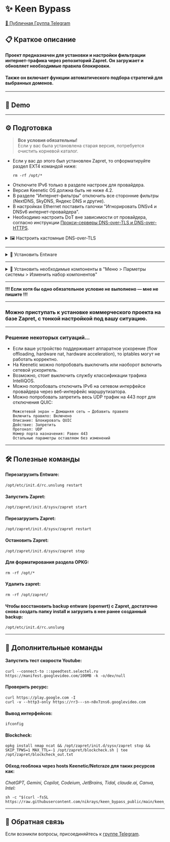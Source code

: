 # ✨ Keen Bypass

[📢 Публичная Группа Telegram](https://t.me/keenetic_boost)

## 📋 Краткое описание

#### Проект предназначен для установки и настройки фильтрации интернет-трафика через репозиторий Zapret. Он загружает и обновляет необходимые правила блокировки.  
#### Также он включает функции автоматического подбора стратегий для выбранных доменов.

---

## 🎥 Demo



---

## ⚙️ Подготовка

> **Все условия обязательны!**  
> Если у вас была установлена старая версия, потребуется очистить корневой каталог.

- Если у вас до этого был установлен Zapret, то отформатируйте раздел EXT4 командой ниже:
  ```shell
  rm -rf /opt/*
  ```
- Отключите IPv6 только в разделе настроек для провайдера.
- Версия Keenetic OS должна быть не ниже 4.2.
- В разделе "Интернет-фильтры" отключить все сторонние фильтры (NextDNS, SkyDNS, Яндекс DNS и другие).
- В настройках Ethernet поставить галочки "Игнорировать DNSv4 и DNSv6 интернет-провайдера".
- Необходимо настроить DоT вне зависимости от провайдера, согласно инструкции [Прокси-серверы DNS-over-TLS и DNS-over-HTTPS](https://help.keenetic.com/hc/ru/articles/360021214160).

<details>
  <summary>🖼️ Настроить кастомные DNS-over-TLS</summary>

- DoT1:

  Адрес сервера DNS
  ```
  ams01.dnscry.pt
  ```

  Доменное имя TLS
  ```
  ams01.dnscry.pt
  ```
- DoT2:

  Адрес сервера DNS
  ```
  77.88.8.8
  ```
  Доменное имя TLS
  ```
  common.dot.dns.yandex.net
  ```
- Еще один эффективный вариант — использовать ресолвер от yandex 77.88.8.88 на нестандартном порту 1253.

</details>

---

<details>
  <summary>📝 Установить Entware</summary>


Установка entware на внешний накопитель без предварительного скачивания (Рекомендуется).

1. Флэш накопитель должен быть предварительно отформатирован в ext4 с названием раздела opkg для удобства как говорится в официальной инструкции.

2. Подключаем к роутеру и переходим в CLI через web интерфейс. [192.168.1.1/a](http://192.168.1.1/a), где 192.168.1.1 адрес вашего роутера.

3. Вставляем строку и нажимаем "отправить запрос"
Для архитектуры Mipsel
```
opkg disk opkg:/ https://bin.entware.net/mipselsf-k3.4/installer/mipsel-installer.tar.gz
```
Для архитектуры Arch64
```
opkg disk opkg:/ https://bin.entware.net/aarch64-k3.10/installer/aarch64-installer.tar.gz
```
Где opkg:/ название раздела вашей флэшки, например это может быть d3d18ede-25dc-ee4b-9c1b-2e2410d10985:/ если не давали имя разделу или любое другое, посмотреть можно в названии накопителя в web.

4. Наблюдать за ходом развертывания в логе, раздел диагностики.

Официальная инструкция (Не рекомендуется)
- [Установка системы пакетов репозитория Entware на USB-накопитель (официально)](https://help.keenetic.com/hc/ru/articles/360021214160).

</details>

---

<details>
  <summary>📸 Установить необходимые компоненты в "Меню > Парметры системы > Изменить набор компонентов"</summary>

- Раздел "Базовые компоненты", активировать "Сервер SSH".

- Раздел "Сетевые функции", активировать "SSTP VPN-сервер", "Протокол IPv6", "WireGuard VPN".

- Раздел "Пакеты OPKG", активировать "Поддержка откртых пакетов", "Модули ядра подсистемы Netfilter".

- Сохранить изменения, запустится обновление с последующей перезагрузкой устройства.

</details>

---

**!!! Если хотя бы одно обязательное условие не выполнено — мне не пишите !!!**

---

### Можно приступать к установке коммерческого проекта на базе Zapret, с тонкой настройкой под вашу ситуацию.

---

### Решение некоторых ситуаций...

- Если ваше устройство поддерживает аппаратное ускорение (flow offloading, hardware nat, hardware acceleration), то iptables могут не работать корректно.
- На Keenetic можно попробовать выключить или наоборот включить сетевой ускоритель.
- Возможно, стоит выключить службу классификации трафика IntelliQOS.
- Можно попробовать отключить IPv6 на сетевом интерфейсе провайдера через веб-интерфейс маршрутизатора.
- Можно попробовать запретить весь UDP трафик на 443 порт для отключения QUIC:
  ```
  Межсетевой экран → Домашняя сеть → Добавить правило
  Включить правило: Включено
  Описание: Блокировать QUIC
  Действие: Запретить
  Протокол: UDP
  Номер порта назначения: Равен 443
  Остальные параметры оставляем без изменений
  ```

---

## 🛠️ Полезные команды

#### Перезагрузить Entware:
```shell
/opt/etc/init.d/rc.unslung restart
```

#### Запустить Zapret:
```shell
/opt/zapret/init.d/sysv/zapret start
```

#### Перезагрузить Zapret:
```shell
/opt/zapret/init.d/sysv/zapret restart
```

#### Остановить Zapret:
```shell
/opt/zapret/init.d/sysv/zapret stop
```

#### Для форматирования раздела OPKG:
```shell
rm -rf /opt/*
```

#### Удалить zapret:
```shell
rm -rf /opt/zapret/
```

#### Чтобы восстановить backup entware (openwrt) с Zapret, достаточно снова создать папку install и загрузить в нее ранее созданный backup:
```shell
/opt/etc/init.d/rc.unslung
```

---

## 🚀 Дополнительные команды

#### Запустить тест скорости Youtube:
```shell
curl --connect-to ::speedtest.selectel.ru https://manifest.googlevideo.com/100MB -k -o/dev/null
```

#### Проверить ресурс:
```shell
curl https://play.google.com -I
curl -v --http3-only https://rr3---sn-n8v7zns6.googlevideo.com
```

#### Вывод интерфейсов:
```shell
ifconfig
```

#### Blockcheck:
```shell
opkg install nmap ncat && /opt/zapret/init.d/sysv/zapret stop && SKIP_TPWS=1 MAX_TTL=-1 /opt/zapret/blockcheck.sh | tee /opt/zapret/blockcheck_out.txt
```

#### Обход геоблока через hosts Keenetic/Netcraze для таких ресурсов как:  
*ChatGPT, Gemini, Copilot, Codeium, JetBrains, Tidal, claude.ai, Canva, Intel:*
```shell
sh -c "$(curl -fsSL https://raw.githubusercontent.com/nikrays/keen_bypass_public/main/keen_bypass_geo.sh)" 
```

---

## 💬 Обратная связь

Если возникли вопросы, присоединяйтесь к [группе Telegram](https://t.me/keenetic_boost).
